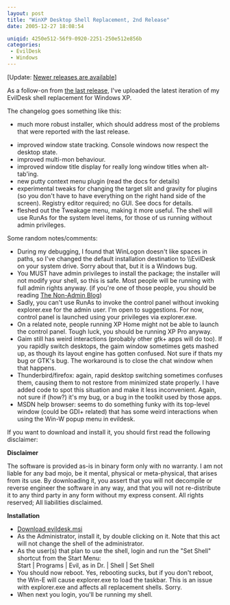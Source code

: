 ```yaml
---
layout: post
title: "WinXP Desktop Shell Replacement, 2nd Release"
date: 2005-12-27 18:08:54

uniqid: 4250e512-56f9-0920-2251-250e512e856b
categories: 
 - EvilDesk
 - Windows
---
```

<p>[Update: <a href="http://evildesk.wezfurlong.org/changelog.php">Newer releases are available</a>]   </p>
<p>As a follow-on from <a href="http://wezfurlong.org/blog/2004/dec/winxp-desktop-shell-replacement">the last release</a>, I've uploaded the latest iteration of my EvilDesk shell replacement for Windows XP.   </p>
<p>The changelog goes something like this:   </p>
<p><ul>
<li>much more robust installer, which should address most of the problems that were reported with the last release.
   </ul>
<p><ul>
<li>improved window state tracking.  Console windows now respect the desktop state.
 <li>improved multi-mon behaviour.
 <li>improved window title display for really long window titles when alt-tab'ing.
 <li>new putty context menu plugin (read the docs for details)
 <li>experimental tweaks for changing the target slit and gravity for plugins (so you don't have to have everything on the right hand side of the screen).  Registry editor required; no GUI.  See docs for details.
 <li>fleshed out the Tweakage menu, making it more useful.  The shell will use RunAs for the system level items, for those of us running without admin privileges.
   </ul>
<p>Some random notes/comments:   </p>
<p><ul>
<li>During my debugging, I found that WinLogon doesn't like spaces in paths, so I've changed the default installation destination to \\EvilDesk on your system drive.  Sorry about that, but it is a Windows bug.
 <li>You MUST have admin privileges to install the package; the installer will not modify your shell, so this is safe.  Most people will be running with full admin rights anyway. (if you're one of those people, you should be reading <a href="http://blogs.msdn.com/aaron_margosis/default.aspx">The Non-Admin Blog</a>)
 <li>Sadly, you can't use RunAs to invoke the control panel without invoking explorer.exe for the admin user.  I'm open to suggestions.  For now, control panel is launched using your privileges via explorer.exe.
 <li>On a related note, people running XP Home might not be able to launch the control panel.  Tough luck, you should be running XP Pro anyway.
 <li>Gaim still has weird interactions (probably other gtk+ apps will do too).   If you rapidly switch desktops, the gaim window sometimes gets mashed up, as though its layout engine has gotten confused.  Not sure if thats my bug or GTK's bug.  The workaround is to close the chat window when that happens.
 <li>Thunderbird/firefox: again, rapid desktop switching sometimes confuses them, causing them to not restore from minimized state properly.  I have added code to spot this situation and make it less inconvenient.  Again, not sure if (how?) it's my bug, or a bug in the toolkit used by those apps.
 <li>MSDN help browser: seems to do something funky with its top-level window (could be GDI+ related) that has some weird interactions when using the Win-W popup menu in evildesk.
   </ul>
<p>If you want to download and install it, you should first read the following disclaimer:   </p>
<p><b>Disclaimer</b>   </p>
<p>The software is provided as-is in binary form only with no warranty. I am not liable for any bad mojo, be it mental, physical or meta-physical, that arises from its use. By downloading it, you assert that you will not decompile or reverse engineer the software in any way, and that you will not re-distribute it to any third party in any form without my express consent. All rights reserved; All liabilities disclaimed.   </p>
<p><b>Installation</b>   </p>
<p><ul>
<li><a href="http://evildesk.wezfurlong.org/downloads.php">Download evildesk.msi</a>
 <li>As the Administrator, install it, by double clicking on it.
 Note that this act will not change the shell of the administrator. <li>As the user(s) that plan to use the shell, login and run the &quot;Set Shell&quot;  shortcut from the Start Menu:<br />Start | Programs | Evil, as in Dr. | Shell | Set Shell
 <li>You should now reboot.  Yes, rebooting sucks, but if you don't reboot, the Win-E will cause explorer.exe to load the taskbar.  This is an issue with explorer.exe and affects all replacement shells.  Sorry.
 <li>When next you login, you'll be running my shell.
   </ul>
<p>  </p>
